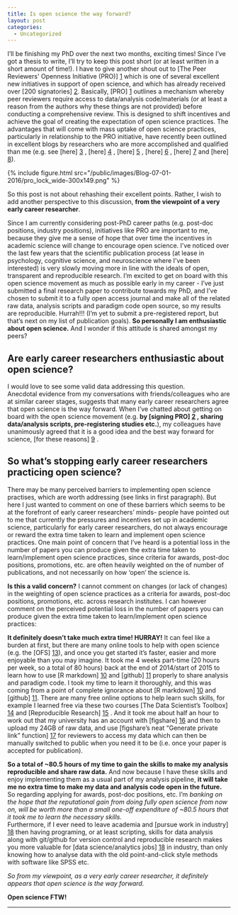 ```yaml
---
title: Is open science the way forward?
layout: post
categories:
  - Uncategorized
---
```

I’ll be finishing my PhD over the next two months, exciting times! 
Since I’ve got a thesis to write, I’ll try to keep this post short (or at least written in a short amount of time!). 
I have to give another shout out to [The Peer Reviewers' Openness Initiative (PRO)] [1] 
which is one of several excellent new initiatives in support of open science, and which has already received over [200 signatories] [2].
Basically, [PRO] [1] outlines a mechanism whereby peer reviewers require access to data/analysis code/materials (or at least a reason from the authors why these things are not provided) before conducting a comprehensive review. This is designed to shift incentives and achieve the goal of creating the expectation of open science practices. 
The advantages that will come with mass uptake of open science practices, particularly in relationship to the PRO initiative, 
have recently been outlined in excellent blogs by researchers who are more accomplished and qualified than me (e.g. see [here] [3] , [here] [4] , [here] [5] , [here] [6] , [here] [7] and [here] [8]). 

{% include figure.html src="/public/images/Blog-07-01-2016/pro_lock_wide-300x149.png" %}

So this post is not about rehashing their excellent points. Rather, I wish to add another perspective to this discussion, **from the viewpoint of a very early career researcher**.  

Since I am currently considering post-PhD career paths (e.g. post-doc positions, industry positions), initiatives like PRO are important to me, because they give me a sense of hope that over time the incentives in academic science will change to encourage open science.   I’ve noticed over the last few years that the scientific publication process (at lease in psychology, cognitive science, and neuroscience where I’ve been interested) is very slowly moving more in line with the ideals of open, transparent and reproducible research. I’m excited to get on board with this open science movement as much as possible early in my career - I’ve just submitted a final research paper to contribute towards my PhD, and I’ve chosen to submit it to a fully open access journal and make all of the related raw data, analysis scripts and paradigm code open source, so my results are reproducible. 
Hurrah!!! (I’m yet to submit a pre-registered report, but that’s next on my list of publication goals). 
**So personally I am enthusiastic about open science.** And I wonder if this attitude is shared amongst my peers?


## Are early career researchers enthusiastic about open science? 
I would love to see some valid data addressing this question.  
Anecdotal evidence from my conversations with friends/colleagues who are at similar career stages, 
suggests that many early career researchers agree that open science is the way forward. 
When I’ve chatted about getting on board with the open science movement (e.g. **by [signing PRO] [2] , sharing data/analysis scripts, pre-registering studies etc.**), 
my colleagues have unanimously agreed that it is a good idea and the best way forward for science, [for these reasons] [9] .


## So what’s stopping early career researchers practicing open science?
There may be many perceived barriers to implementing open science practises, which are worth addressing (see links in first paragraph). 
But here I just wanted to comment on one of these barriers which seems to be at the forefront of early career researchers’ minds- people have pointed out to me that currently the pressures and incentives set up in academic science, particularly for early career researchers, do not always encourage or reward the extra time taken to learn and implement open science practices. One main point of concern that I’ve heard is a potential loss in the number of papers you can produce given the extra time taken to learn/implement open science practices, since criteria for awards, post-doc positions, promotions, etc. are often heavily weighted on the of number of publications, and not necessarily on how ‘open’ the science is. 

**Is this a valid concern?** I cannot comment on changes (or lack of changes) in the weighting of open science practices as a criteria for awards, post-doc positions, promotions, etc. across research institutes. I can however comment on the perceived potential loss in the number of papers you can produce given the extra time taken to learn/implement open science practices:

**It definitely doesn’t take much extra time! HURRAY!** It can feel like a burden at first, but there are many online tools to help with open science 
(e.g. the [OFS] [13]), and once you get started it’s faster, easier and more enjoyable than you may imagine. 
It took me 4 weeks part-time (20 hours per week, so a total of 80 hours) back at the end of 2014/start of 2015 to learn how to use 
[R markdown] [10] and [github] [11] properly to share analysis and paradigm code. I took my time to learn it thoroughly, and this was coming from a point of complete ignorance about 
[R markdown] [10] and [github] [11]. There are many free online options to help learn such skills, for example I learned free via these two courses [The Data Scientist’s Toolbox] [14] and [Reproducible Research] [15] .  And it took me about half an hour to work out that my university has an account with [figshare] [16] and then to upload my 24GB of raw data, and use [figshare’s neat “Generate private link” function] [17] for reviewers to access my data which can then be manually switched to public when you need it to be (i.e. once your paper is accepted for publication). 

**So a total of ~80.5 hours of my time to gain the skills to make my analysis reproducible and share raw data.** 
And now because I have these skills and enjoy implementing them as a usual part of my analysis pipeline, 
**it will take me no extra time to make my data and analysis code open in the future.** 
So regarding applying for awards, post-doc positions, etc. I’m *banking on the hope that the reputational gain from doing fully open science from now on, 
will be worth more than a small one-off expenditure of ~80.5 hours that it took me to learn the necessary skills.*  
Furthermore, if I ever need to leave academia and [pursue work in industry] [18] then having programing, or at least scripting, skills for data analysis along with git/github for version control and reproducible research makes you more valuable for [data science/analytics jobs] [18] in industry, than only knowing how to analyse data with the old point-and-click style methods with software like SPSS etc. 

*So from my viewpoint, as a very early career researcher, it definitely appears that open science is the way forward.*

**Open science FTW!**

---


[1]: https://opennessinitiative.org/
[2]: https://opennessinitiative.org/signatories/
[3]: http://mindhacks.com/2015/12/19/the-peer-reviewers-openness-initiative/
[4]: https://candicemorey.org/?p=51
[5]: http://rolfzwaan.blogspot.nl/2015/12/stepping-in-as-reviewers.html
[6]: http://daniellakens.blogspot.co.uk/2015/12/can-you-explain-why-you-did-not-share.html?m=1
[7]: http://www.nicebread.de/putting-the-i-in-open-science-how-you-can-change-the-face-of-science/
[8]: http://blogs.biomedcentral.com/bmcseriesblog/2012/11/20/supporting-a-new-way-to-peer-review/
[9]: http://whyopenresearch.org/
[10]: http://rmarkdown.rstudio.com/
[11]: https://github.com/
[12]: https://www.coursera.org/learn/data-scientists-tools
[13]: https://osf.io/
[14]: https://www.coursera.org/course/datascitoolbox
[15]: https://www.coursera.org/learn/reproducible-research
[16]: http://figshare.com/
[17]: https://figshare.com/blog/figshare_new_features_Get_DOI_or_private_sharing_link/135
[18]: https://www.thedataincubator.com/